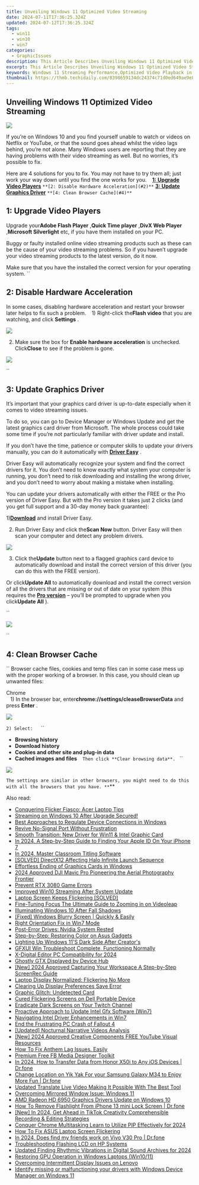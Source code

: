 ```yaml
---
title: Unveiling Windows 11 Optimized Video Streaming
date: 2024-07-11T17:36:25.324Z
updated: 2024-07-12T17:36:25.324Z
tags:
  - win11
  - win10
  - win7
categories:
  - GraphicIssues
description: This Article Describes Unveiling Windows 11 Optimized Video Streaming
excerpt: This Article Describes Unveiling Windows 11 Optimized Video Streaming
keywords: Windows 11 Streaming Performance,Optimized Video Playback in Windows 11,Enhanced Windows 11 Live Streaming Features,Windows 11 Video Quality Improvements,Windows 11 Streaming Efficiency,Next-Gen Windows 11 Media Streaming,Windows 11 Optimized Multimedia Experience
thumbnail: https://thmb.techidaily.com/8398659134dc24374c71d0ed649ae9e802ceefac033bb56636ce9acb89582f53.jpg
---
```


## Unveiling Windows 11 Optimized Video Streaming

![](https://images.drivereasy.com/wp-content/uploads/2017/09/img_59bf33c97703a.jpg)

 If you’re on Windows 10 and you find yourself unable to watch or videos on Netflix or YouTube, or that the sound goes ahead whilst the video lags behind, you’re not alone. Many Windows users are reporting that they are having problems with their video streaming as well. But no worries, it’s possible to fix.

 Here are 4 solutions for you to fix. You may not have to try them all; just work your way down until you find the one works for you.
``
`` [**1:** **Upgrade Video Players**](#1)
`` **[2: Disable Hardware Acceleration](#2)**
`` **[3: Update Graphics Driver](#3)**
`` **[4: Clean Browser Cache](#4)**
``

## **1: Upgrade Video Players**

 Upgrade your**Adobe Flash Player** ,**Quick Time player** ,**DivX Web Player** ,**Microsoft Silverlight** etc, if you have them installed on your PC.

 Buggy or faulty installed online video streaming products such as these can be the cause of your video streaming problems. So if you haven’t upgrade your video streaming products to the latest version, do it now.

 Make sure that you have the installed the correct version for your operating system.
``

## **2: Disable Hardware Acceleration**

 In some cases, disabling hardware acceleration and restart your browser later helps to fix such a problem.
``
`` 1) Right-click the**Flash video** that you are watching, and click **Settings** .

![](https://images.drivereasy.com/wp-content/uploads/2016/09/settings-on-flash-video.png)

 2) Make sure the box for **Enable hardware acceleration** is unchecked. Click**Close** to see if the problem is gone.

![](https://images.drivereasy.com/wp-content/uploads/2016/09/enable-hardware-accleration.png)

``

## **3: Update Graphics Driver**

 It’s important that your graphics card driver is up-to-date especially when it comes to video streaming issues.

 To do so, you can go to Device Manager or Windows Update and get the latest graphics card driver from Microsoft. The whole process could take some time if you’re not particularly familiar with driver update and install.

 If you don’t have the time, patience or computer skills to update your drivers manually, you can do it automatically with [**Driver Easy**](https://tools.techidaily.com/drivereasy/download/) .

 Driver Easy will automatically recognize your system and find the correct drivers for it. You don’t need to know exactly what system your computer is running, you don’t need to risk downloading and installing the wrong driver, and you don’t need to worry about making a mistake when installing.

 You can update your drivers automatically with either the FREE or the Pro version of Driver Easy. But with the Pro version it takes just 2 clicks (and you get full support and a 30-day money back guarantee):

 1)[**Download**](https://tools.techidaily.com/drivereasy/download/) and install Driver Easy.

 2) Run Driver Easy and click the**Scan Now** button. Driver Easy will then scan your computer and detect any problem drivers.

![](https://images.drivereasy.com/wp-content/uploads/2017/08/img_59914e6936efa.png)

 3) Click the**Update** button next to a flagged graphics card device to automatically download and install the correct version of this driver (you can do this with the FREE version).

 Or click**Update All** to automatically download and install the correct version of all the drivers that are missing or out of date on your system (this requires the [**Pro version**](https://tools.techidaily.com/drivereasy/download/) – you’ll be prompted to upgrade when you click**Update All** ).

``

![](https://images.drivereasy.com/wp-content/uploads/2017/08/img_59914e6f9c972.jpg)

``

## **4: Clean Browser Cache**

`` Browser cache files, cookies and temp files can in some case mess up with the proper working of a browser. In this case, you should clean up unwanted files:

 Chrome  
``
`` 1) In the browser bar, enter**chrome://settings/cleaseBrowserData**  and press **Enter** .
``
``

![](https://images.drivereasy.com/wp-content/uploads/2016/09/img_57d912ef7ac04-600x212.jpg)

``2) Select:
``
`` `` ``

* **Browsing history**
`` ``
* **Download history**
`` ``
* **Cookies and other site and plug-in data**
`` ``
* **Cached images and files**
`` ``
``Then click **Clear browsing data**.
``
``

![](https://images.drivereasy.com/wp-content/uploads/2016/09/clear-browsing-data.png)

``The settings are similar in other browsers, you might need to do this with all the browsers that you have.
**``**

<ins class="adsbygoogle"
     style="display:block"
     data-ad-format="autorelaxed"
     data-ad-client="ca-pub-7571918770474297"
     data-ad-slot="1223367746"></ins>



<ins class="adsbygoogle"
     style="display:block"
     data-ad-client="ca-pub-7571918770474297"
     data-ad-slot="8358498916"
     data-ad-format="auto"
     data-full-width-responsive="true"></ins>



<span class="atpl-alsoreadstyle">Also read:</span>
<div><ul>
<li><a href="https://graphic-issues.techidaily.com/conquering-flicker-fiasco-acer-laptop-tips/"><u>Conquering Flicker Fiasco: Acer Laptop Tips</u></a></li>
<li><a href="https://graphic-issues.techidaily.com/1719818132567-streaming-on-windows-10-after-upgrade-secured/"><u>Streaming on Windows 10 After Upgrade Secured!</u></a></li>
<li><a href="https://windows11.techidaily.com/best-approaches-to-regulate-device-connections-in-windows/"><u>Best Approaches to Regulate Device Connections in Windows</u></a></li>
<li><a href="https://graphic-issues.techidaily.com/revive-no-signal-port-without-frustration/"><u>Revive No-Signal Port Without Frustration</u></a></li>
<li><a href="https://graphic-issues.techidaily.com/smooth-transition-new-driver-for-win11-and-intel-graphic-card/"><u>Smooth Transition: New Driver for Win11 & Intel Graphic Card</u></a></li>
<li><a href="https://apple-account.techidaily.com/in-2024-a-step-by-step-guide-to-finding-your-apple-id-on-your-iphone-7-by-drfone-ios/"><u>In 2024, A Step-by-Step Guide to Finding Your Apple ID On Your iPhone 7</u></a></li>
<li><a href="https://extra-skills.techidaily.com/in-2024-master-classroom-titling-software/"><u>In 2024, Master Classroom Titling Software</u></a></li>
<li><a href="https://graphic-issues.techidaily.com/solved-directx12-affecting-halo-infinite-launch-sequence/"><u>[SOLVED] DirectX12 Affecting Halo Infinite Launch Sequence</u></a></li>
<li><a href="https://graphic-issues.techidaily.com/effortless-ending-of-graphics-cards-in-windows/"><u>Effortless Ending of Graphics Cards in Windows</u></a></li>
<li><a href="https://fox-access.techidaily.com/2024-approved-dji-mavic-pro-pioneering-the-aerial-photography-frontier/"><u>2024 Approved  DJI Mavic Pro  Pioneering the Aerial Photography Frontier</u></a></li>
<li><a href="https://graphic-issues.techidaily.com/prevent-rtx-3080-game-errors/"><u>Prevent RTX 3080 Game Errors</u></a></li>
<li><a href="https://graphic-issues.techidaily.com/improved-win10-streaming-after-system-update/"><u>Improved Win10 Streaming After System Update</u></a></li>
<li><a href="https://graphic-issues.techidaily.com/laptop-screen-keeps-flickering-solved/"><u>Laptop Screen Keeps Flickering [SOLVED]</u></a></li>
<li><a href="https://extra-lessons.techidaily.com/fine-tuning-focus-the-ultimate-guide-to-zooming-in-on-videoleap/"><u>Fine-Tuning Focus  The Ultimate Guide to Zooming in on Videoleap</u></a></li>
<li><a href="https://graphic-issues.techidaily.com/illuminating-windows-10-after-fall-shadows/"><u>Illuminating Windows 10 After Fall Shadows</u></a></li>
<li><a href="https://graphic-issues.techidaily.com/fixed-windows-blurry-screen-quickly-and-easily/"><u>[Fixed] Windows Blurry Screen | Quickly & Easily</u></a></li>
<li><a href="https://graphic-issues.techidaily.com/right-orientation-fix-in-win7-mode/"><u>Right Orientation Fix in Win7 Mode</u></a></li>
<li><a href="https://graphic-issues.techidaily.com/post-error-drives-nvidia-system-rested/"><u>Post-Error Drives: Nvidia System Rested</u></a></li>
<li><a href="https://graphic-issues.techidaily.com/step-by-step-restoring-color-on-asus-gadgets/"><u>Step-by-Step: Restoring Color on Asus Gadgets</u></a></li>
<li><a href="https://graphic-issues.techidaily.com/lighting-up-windows-11s-dark-side-after-creators/"><u>Lighting Up Windows 11'S Dark Side After Creator's</u></a></li>
<li><a href="https://graphic-issues.techidaily.com/gfxui-win-troubleshoot-complete-functioning-normally/"><u>GFXUI Win Troubleshoot Complete, Functioning Normally</u></a></li>
<li><a href="https://visual-screen-recording.techidaily.com/x-digital-editor-pc-compatibility-for-2024/"><u>X-Digital Editor  PC Compatibility for 2024</u></a></li>
<li><a href="https://graphic-issues.techidaily.com/ghostly-gtx-displayed-by-device-hub/"><u>Ghostly GTX Displayed by Device Hub</u></a></li>
<li><a href="https://remote-screen-capture.techidaily.com/new-2024-approved-capturing-your-workspace-a-step-by-step-screenrec-guide/"><u>[New] 2024 Approved  Capturing Your Workspace  A Step-by-Step ScreenRec Guide</u></a></li>
<li><a href="https://graphic-issues.techidaily.com/laptop-display-normalized-flickering-no-more/"><u>Laptop Display Normalized: Flickering No More</u></a></li>
<li><a href="https://graphic-issues.techidaily.com/clearing-up-display-preferences-save-error/"><u>Clearing Up Display Preferences Save Error</u></a></li>
<li><a href="https://graphic-issues.techidaily.com/graphic-glitch-undetected-card/"><u>Graphic Glitch: Undetected Card</u></a></li>
<li><a href="https://graphic-issues.techidaily.com/cured-flickering-screens-on-dell-portable-device/"><u>Cured Flickering Screens on Dell Portable Device</u></a></li>
<li><a href="https://graphic-issues.techidaily.com/eradicate-dark-screens-on-your-twitch-channel/"><u>Eradicate Dark Screens on Your Twitch Channel</u></a></li>
<li><a href="https://graphic-issues.techidaily.com/proactive-approach-to-update-intel-gfx-software-win7/"><u>Proactive Approach to Update Intel Gfx Software (Win7)</u></a></li>
<li><a href="https://graphic-issues.techidaily.com/navigating-intel-driver-enhancements-in-win7/"><u>Navigating Intel Driver Enhancements in Win7</u></a></li>
<li><a href="https://graphic-issues.techidaily.com/end-the-frustrating-pc-crash-of-fallout-4/"><u>End the Frustrating PC Crash of Fallout 4</u></a></li>
<li><a href="https://extra-support.techidaily.com/updated-nocturnal-narrative-videos-analysis/"><u>[Updated] Nocturnal Narrative Videos  Analysis</u></a></li>
<li><a href="https://facebook-video-share.techidaily.com/new-2024-approved-creative-components-free-youtube-visual-resources/"><u>[New] 2024 Approved  Creative Components  FREE YouTube Visual Resources</u></a></li>
<li><a href="https://graphic-issues.techidaily.com/how-to-fix-anthem-lag-issues-easily/"><u>How To Fix Anthem Lag Issues. Easily</u></a></li>
<li><a href="https://facebook-clips.techidaily.com/premium-free-fb-media-designer-toolkit/"><u>Premium Free FB Media Designer Toolkit</u></a></li>
<li><a href="https://android-transfer.techidaily.com/in-2024-how-to-transfer-data-from-honor-x50i-to-any-ios-devices-drfone-by-drfone-transfer-from-android-transfer-from-android/"><u>In 2024, How to Transfer Data from Honor X50i to Any iOS Devices | Dr.fone</u></a></li>
<li><a href="https://location-social.techidaily.com/change-location-on-yik-yak-for-your-samsung-galaxy-m34-to-enjoy-more-fun-drfone-by-drfone-virtual-android/"><u>Change Location on Yik Yak For your Samsung Galaxy M34 to Enjoy More Fun | Dr.fone</u></a></li>
<li><a href="https://ai-voice-clone.techidaily.com/updated-translate-live-video-making-it-possible-with-the-best-tool/"><u>Updated Translate Live Video Making It Possible With The Best Tool</u></a></li>
<li><a href="https://graphic-issues.techidaily.com/overcoming-mirrored-window-issue-windows-11/"><u>Overcoming Mirrored Window Issue: Windows 11</u></a></li>
<li><a href="https://graphic-issues.techidaily.com/amd-radeon-hd-6950-graphics-drivers-update-on-windows-10/"><u>AMD Radeon HD 6950 Graphics Drivers Update on Windows 10</u></a></li>
<li><a href="https://iphone-unlock.techidaily.com/how-to-remove-flashlight-from-iphone-13-mini-lock-screen-drfone-by-drfone-ios/"><u>How To Remove Flashlight From iPhone 13 mini Lock Screen | Dr.fone</u></a></li>
<li><a href="https://tiktok-video-recordings.techidaily.com/new-in-2024-get-ahead-in-tiktok-creativity-comprehensible-recording-and-editing-strategies/"><u>[New] In 2024, Get Ahead in TikTok Creativity  Comprehensible Recording & Editing Strategies</u></a></li>
<li><a href="https://fox-glue.techidaily.com/conquer-chrome-multitasking-learn-to-utilize-pip-effectively-for-2024/"><u>Conquer Chrome Multitasking  Learn to Utilize PIP Effectively for 2024</u></a></li>
<li><a href="https://graphic-issues.techidaily.com/how-to-fix-asus-laptop-screen-flickering/"><u>How To Fix ASUS Laptop Screen Flickering</u></a></li>
<li><a href="https://review-topics.techidaily.com/in-2024-does-find-my-friends-work-on-vivo-v30-pro-drfone-by-drfone-virtual-android/"><u>In 2024, Does find my friends work on Vivo V30 Pro | Dr.fone</u></a></li>
<li><a href="https://graphic-issues.techidaily.com/troubleshooting-flashing-lcd-on-hp-systems/"><u>Troubleshooting Flashing LCD on HP Systems</u></a></li>
<li><a href="https://audio-shaping.techidaily.com/updated-finding-rhythmic-vibrations-in-digital-sound-archives-for-2024/"><u>Updated Finding Rhythmic Vibrations in Digital Sound Archives for 2024</u></a></li>
<li><a href="https://graphic-issues.techidaily.com/restoring-gpu-operation-in-windows-laptops-win1011/"><u>Restoring GPU Operation in Windows Laptops (Win10/11)</u></a></li>
<li><a href="https://graphic-issues.techidaily.com/overcoming-intermittent-display-issues-on-lenovo/"><u>Overcoming Intermittent Display Issues on Lenovo</u></a></li>
<li><a href="https://review-topics.techidaily.com/identify-missing-or-malfunctioning-your-drivers-with-windows-device-manager-on-windows-11-by-drivereasy-guide/"><u>Identify missing or malfunctioning your drivers with Windows Device Manager on Windows 11</u></a></li>
</ul></div>

